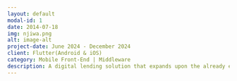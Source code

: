 ```yaml
---
layout: default
modal-id: 1
date: 2014-07-18
img: njiwa.png
alt: image-alt
project-date: June 2024 - December 2024
client: Flutter(Android & iOS)
category: Mobile Front-End | Middleware
description: A digital lending solution that expands upon the already existing mobile money modules. Digital lending allows members to access higher loan brackets via a Mobile Application interface or USSD interface through the SIM Tool Kit.<br><br><a href="https://play.google.com/store/apps/details?id=skyworld.njiwa&amp%3Bhl=en_US">M-Njiwa (Android)</a> | <a href="https://apps.apple.com/ke/app/m-njiwa/id6471832055">M-Njiwa (iOS)</a>
---
```

